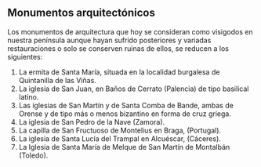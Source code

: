 ## Monumentos arquitectónicos

Los monumentos de arquitectura que hoy se consideran como visigodos en nuestra península aunque hayan sufrido posteriores y variadas restauraciones o solo se conserven ruinas de ellos, se reducen a los siguientes:

1.	La ermita de Santa María, situada en la localidad burgalesa de Quintanilla de las Viñas.
2.	La iglesia de San Juan, en Baños de Cerrato (Palencia) de tipo basilical latino.
3.	Las iglesias de San Martín y de Santa Comba de Bande, ambas de Orense y de tipo más o menos bizantino en forma de cruz griega.
4.	La iglesia de San Pedro de la Nave (Zamora).
5.	La capilla de San Fructuoso de Montelius en Braga, (Portugal).
6.	La iglesia de Santa Lucía del Trampal en Alcuéscar, (Cáceres).
7.	La Iglesia de Santa María de Melque de San Martín de Montalbán (Toledo).
